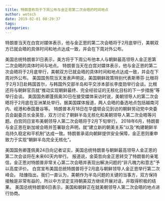 ```yaml
---
title: 特朗普称将于下周公布与金正恩第二次会晤的时间地点
author: wetech
date: 2019-02-01 08:29:37
tags: 
categories: 
---
```

特朗普当天在白宫对媒体表示，他与金正恩的第二次会晤将于2月底举行，美朝双方已就会晤的具体时间和地点达成一致，并会在下周对外公布。
<!-- more -->
美国总统特朗普31日表示，美方将于下周公布他本人与朝鲜最高领导人金正恩第二次会晤的具体时间与地点。
特朗普当天在白宫对媒体表示，他与金正恩的第二次会晤将于2月底举行，美朝双方已就会晤的具体时间和地点达成一致，并会在下周对外公布。
美国国务院当天发表声明说，美国朝鲜政策特别代表斯蒂芬·比根将于2月3日赴韩国首尔，与韩国外交部半岛和平交涉本部长李度勋举行会谈。比根还将与朝鲜官员就“推动实现朝鲜最终、完全经验证的无核化目标的下一步措施”等举行会谈。
美国国务卿蓬佩奥30日在接受媒体采访时说，美朝领导人的第二次会晤将于2月底在亚洲某处举行。据美国媒体报道，两人会晤的备选地点包括越南河内、岘港和泰国曼谷等。
特朗普本月18日在华盛顿会见到访的朝鲜劳动党中央委员会副委员长金英哲，双方讨论了朝鲜半岛无核化和美朝领导人第二次会晤等问题。白宫同日宣布美朝领导人第二次会晤将于2月下旬举行。
2018年6月，特朗普与金正恩在新加坡会晤并签署联合声明，就“建立新的朝美关系”以及“构建朝鲜半岛持久稳定和平机制”达成一致。特朗普承诺向朝鲜提供安全保障，金正恩则重申致力于实现“朝鲜半岛完全无核化”。
 
 
美国国务卿蓬佩奥24日向记者证实，美国总统特朗普与朝鲜最高领导人金正恩的第二次会谈将在未来60天内举行。
报道说，金英哲向金正恩转交了特朗普的亲笔信，金正恩对特朗普非常关心第二次会晤并表现出解决问题的“非凡魄力和意志”予以高度评价。
白宫宣布美国总统特朗普将于2月底与朝鲜领导人金正恩举行第二次峰会。
陆慷指出，我们一直认为，美朝作为半岛问题的关键的当事方，双方保持接触是非常有益的，所以中方坚定支持朝美双方继续开展对话，并取得积极的结果。
美国总统特朗普6日表示，美国和朝鲜正在就美朝领导人第二次会晤的地点进行协商。
